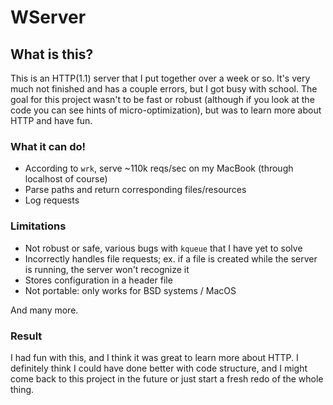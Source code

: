 # WServer

## What is this?
This is an HTTP(1.1) server that I put together over a week or so. It's very much not finished and has a couple errors, but I got busy with school. The goal for this project wasn't to be fast or robust (although if you look at the code you can see hints of micro-optimization), but was to learn more about HTTP and have fun.

### What it can do!
* According to `wrk`, serve ~110k reqs/sec on my MacBook (through localhost of course)
* Parse paths and return corresponding files/resources
* Log requests

### Limitations
* Not robust or safe, various bugs with `kqueue` that I have yet to solve
* Incorrectly handles file requests; ex. if a file is created while the server is running, the server won't recognize it
* Stores configuration in a header file
* Not portable: only works for BSD systems / MacOS

And many more.

### Result
I had fun with this, and I think it was great to learn more about HTTP. I definitely think I could have done better with code structure, and I might come back to this project in the future or just start a fresh redo of the whole thing.
